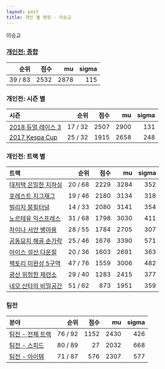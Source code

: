 ```yaml
---
layout: post
title: 개인 별 랭킹 - 이승교
---
```


이승교

### [개인전: 종합](../singles-full)

| 순위 | 점수 | mu | sigma |
|---:|---:|---:|---:|
| 39 / 83 | 2532 | 2878 | 115 |

### 개인전: 시즌 별

| 시즌 | 순위 | 점수 | mu | sigma |
|:---|---:|---:|---:|---:|
| [2018 듀얼 레이스 3](../s2018_1) | 17 / 32 | 2507 | 2900 | 131 |
| [2017 Kespa Cup](../s2017_2) | 25 / 32 | 1915 | 2658 | 248 |

### 개인전: 트랙 별

| 트랙 | 순위 | 점수 | mu | sigma |
|:---|---:|---:|---:|---:|
| [대저택 은밀한 지하실](../jeotaek) | 20 / 68 | 2229 | 3284 | 352 |
| [포레스트 지그재그](../zigzag) | 19 / 46 | 2180 | 3134 | 318 |
| [빌리지 붐힐터널](../boomhill) | 14 / 33 | 2080 | 3141 | 354 |
| [노르테유 익스프레스](../noex) | 31 / 68 | 1798 | 3030 | 411 |
| [차이나 서안 병마용](../byeongma) | 28 / 55 | 1784 | 2705 | 307 |
| [공동묘지 해골 손가락](../haeson) | 25 / 46 | 1676 | 3390 | 571 |
| [아이스 설산 다운힐](../seolsan) | 20 / 36 | 1603 | 2691 | 363 |
| [팩토리 미완성 5구역](../district5) | 47 / 76 | 1559 | 3006 | 482 |
| [광산 위험한 제련소](../jeryeonso) | 29 / 40 | 1283 | 2415 | 377 |
| [네모 산타의 비밀공간](../santa) | 51 / 62 | 873 | 1951 | 359 |

### 팀전

| 분야 | 순위 | 점수 | mu | sigma |
|:---|---:|---:|---:|---:|
| [팀전 - 전체 트랙](../team-full) | 76 / 92 | 1152 | 2430 | 426 |
| [팀전 - 스피드](../team-speed) | 80 / 89 | 27 | 2032 | 668 |
| [팀전 - 아이템](../team-item) | 71 / 87 | 576 | 2307 | 577 |
